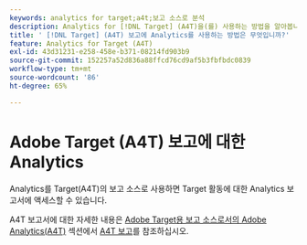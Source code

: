 ```yaml
---
keywords: analytics for target;a4t;보고 소스로 분석
description: Analytics for [!DNL Target] (A4T)을(를) 사용하는 방법을 알아봅니다. A4T 통합을 통해 Adobe [!DNL Target] 활동에 대한 강력한 Adobe Analytics 보고서에 액세스할 수 있습니다.
title: ' [!DNL Target] (A4T) 보고에 Analytics를 사용하는 방법은 무엇입니까?'
feature: Analytics for Target (A4T)
exl-id: 43d31231-e258-458e-b371-08214fd903b9
source-git-commit: 152257a52d836a88ffcd76cd9af5b3fbfbdc0839
workflow-type: tm+mt
source-wordcount: '86'
ht-degree: 65%

---
```


# Adobe Target (A4T) 보고에 대한 Analytics

Analytics를 Target(A4T)의 보고 소스로 사용하면 Target 활동에 대한 Analytics 보고서에 액세스할 수 있습니다.

A4T 보고서에 대한 자세한 내용은 [Adobe Target용 보고 소스로서의 Adobe Analytics(A4T)](/help/main/c-integrating-target-with-mac/a4t/a4t.md#concept_7540C8C04259434AB6EE33B09F47A1DE) 섹션에서 [A4T 보고](/help/main/c-integrating-target-with-mac/a4t/reporting.md#concept_716AF8D545AD404EAAEE99A6DB7B9483)를 참조하십시오.
